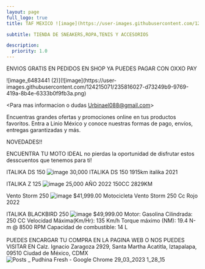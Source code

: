 ```yaml
---
layout: page
full_logo: true
title: TAF MEXICO ![image](https://user-images.githubusercontent.com/124215071/235816595-d7f77b59-1725-4a24-96d3-287e93631382.png)

subtitle: TIENDA DE SNEAKERS,ROPA,TENIS Y ACCESORIOS

description:
  priority: 1.0
---
```

<p class="describe-text">ENVIOS GRATIS EN PEDIDOS EN SHOP              YA PUEDES PAGAR CON OXXO PAY</p>
![image_6483441 (2)](![image](https://user-images.githubusercontent.com/124215071/235816027-d73249b9-9769-419a-8b4e-6333b0f9fb3a.png)





<Para mas informacion o dudas Urbinael088@gmail.com>


Encuentras grandes ofertas y promociones online en tus productos favoritos. Entra a Linio México y conoce nuestras formas de pago, envíos, entregas garantizadas y más.



NOVEDADES!!

ENCUENTRA TU MOTO IDEAL   no pierdas la oportunidad de disfrutar estos desscuentos que tenemos para ti!

ITALIKA DS 150
![image](https://user-images.githubusercontent.com/124215071/228740770-9f6b95f4-b620-480f-80bb-d27234b04970.png)
 30,000 ITALIKA DS 150 1915km  italika 2021


ITALIKA Z 125
![image](https://user-images.githubusercontent.com/124215071/228741305-e61bd5a9-9000-4af6-a24a-4bb4b96b2127.png)
25,000          AÑO 2022                       150CC                                2829KM


Vento Storm 250
![image](https://user-images.githubusercontent.com/124215071/228745752-e2c9c2a1-70bb-4abf-8342-3df656c86a2c.png)
$41,999.00      Motocicleta Vento Storm 250 Cc Rojo 2022


ITALIKA BLACKBIRD 250
![image](https://user-images.githubusercontent.com/124215071/228745936-6e072218-4635-481f-ab16-e65c52b41648.png)
 $49,999.00     Motor: Gasolina Cilindrada: 250 CC Velocidad Máxima(Km/Hr): 135 Km/h Torque máximo (NM): 19.4 N-m @ 8500 RPM  Capacidad de combustible: 14 L
<br>
<br>
PUEDES ENCARGAR TU COMPRA EN LA PAGINA WEB O NOS PUEDES VISITAR EN Calz. Ignacio Zaragoza 2929, Santa Martha Acatitla, Iztapalapa, 09510 Ciudad de México, CDMX
![Posts _ Pudhina Fresh - Google Chrome 29_03_2023 1_28_15](https://user-images.githubusercontent.com/124215071/228746775-26a21f8a-6283-4ed0-8f4e-9ff1506eafd5.png)

<br>
